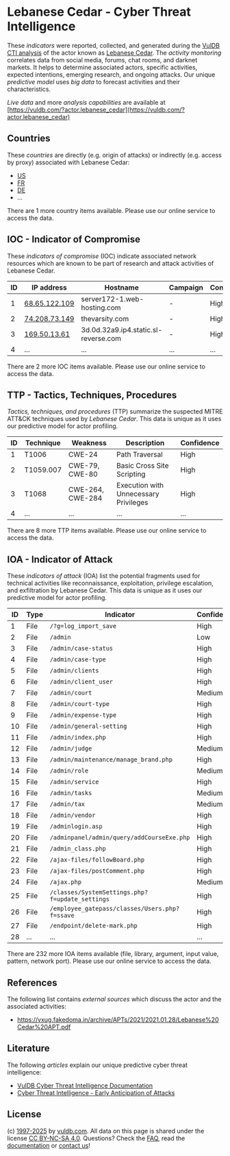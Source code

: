 # Lebanese Cedar - Cyber Threat Intelligence

These _indicators_ were reported, collected, and generated during the [VulDB CTI analysis](https://vuldb.com/?kb.cti) of the actor known as [Lebanese Cedar](https://vuldb.com/?actor.lebanese_cedar). The _activity monitoring_ correlates data from social media, forums, chat rooms, and darknet markets. It helps to determine associated actors, specific activities, expected intentions, emerging research, and ongoing attacks. Our unique _predictive model_ uses _big data_ to forecast activities and their characteristics.

_Live data_ and more _analysis capabilities_ are available at [https://vuldb.com/?actor.lebanese_cedar](https://vuldb.com/?actor.lebanese_cedar)

## Countries

These _countries_ are directly (e.g. origin of attacks) or indirectly (e.g. access by proxy) associated with Lebanese Cedar:

* [US](https://vuldb.com/?country.us)
* [FR](https://vuldb.com/?country.fr)
* [DE](https://vuldb.com/?country.de)
* ...

There are 1 more country items available. Please use our online service to access the data.

## IOC - Indicator of Compromise

These _indicators of compromise_ (IOC) indicate associated network resources which are known to be part of research and attack activities of Lebanese Cedar.

ID | IP address | Hostname | Campaign | Confidence
-- | ---------- | -------- | -------- | ----------
1 | [68.65.122.109](https://vuldb.com/?ip.68.65.122.109) | server172-1.web-hosting.com | - | High
2 | [74.208.73.149](https://vuldb.com/?ip.74.208.73.149) | thevarsity.com | - | High
3 | [169.50.13.61](https://vuldb.com/?ip.169.50.13.61) | 3d.0d.32a9.ip4.static.sl-reverse.com | - | High
4 | ... | ... | ... | ...

There are 2 more IOC items available. Please use our online service to access the data.

## TTP - Tactics, Techniques, Procedures

_Tactics, techniques, and procedures_ (TTP) summarize the suspected MITRE ATT&CK techniques used by _Lebanese Cedar_. This data is unique as it uses our predictive model for actor profiling.

ID | Technique | Weakness | Description | Confidence
-- | --------- | -------- | ----------- | ----------
1 | T1006 | CWE-24 | Path Traversal | High
2 | T1059.007 | CWE-79, CWE-80 | Basic Cross Site Scripting | High
3 | T1068 | CWE-264, CWE-284 | Execution with Unnecessary Privileges | High
4 | ... | ... | ... | ...

There are 8 more TTP items available. Please use our online service to access the data.

## IOA - Indicator of Attack

These _indicators of attack_ (IOA) list the potential fragments used for technical activities like reconnaissance, exploitation, privilege escalation, and exfiltration by Lebanese Cedar. This data is unique as it uses our predictive model for actor profiling.

ID | Type | Indicator | Confidence
-- | ---- | --------- | ----------
1 | File | `/?g=log_import_save` | High
2 | File | `/admin` | Low
3 | File | `/admin/case-status` | High
4 | File | `/admin/case-type` | High
5 | File | `/admin/clients` | High
6 | File | `/admin/client_user` | High
7 | File | `/admin/court` | Medium
8 | File | `/admin/court-type` | High
9 | File | `/admin/expense-type` | High
10 | File | `/admin/general-setting` | High
11 | File | `/admin/index.php` | High
12 | File | `/admin/judge` | Medium
13 | File | `/admin/maintenance/manage_brand.php` | High
14 | File | `/admin/role` | Medium
15 | File | `/admin/service` | High
16 | File | `/admin/tasks` | Medium
17 | File | `/admin/tax` | Medium
18 | File | `/admin/vendor` | High
19 | File | `/adminlogin.asp` | High
20 | File | `/adminpanel/admin/query/addCourseExe.php` | High
21 | File | `/admin_class.php` | High
22 | File | `/ajax-files/followBoard.php` | High
23 | File | `/ajax-files/postComment.php` | High
24 | File | `/ajax.php` | Medium
25 | File | `/classes/SystemSettings.php?f=update_settings` | High
26 | File | `/employee_gatepass/classes/Users.php?f=ssave` | High
27 | File | `/endpoint/delete-mark.php` | High
28 | ... | ... | ...

There are 232 more IOA items available (file, library, argument, input value, pattern, network port). Please use our online service to access the data.

## References

The following list contains _external sources_ which discuss the actor and the associated activities:

* https://vxug.fakedoma.in/archive/APTs/2021/2021.01.28/Lebanese%20Cedar%20APT.pdf

## Literature

The following _articles_ explain our unique predictive cyber threat intelligence:

* [VulDB Cyber Threat Intelligence Documentation](https://vuldb.com/?kb.cti)
* [Cyber Threat Intelligence - Early Anticipation of Attacks](https://www.scip.ch/en/?labs.20201022)

## License

(c) [1997-2025](https://vuldb.com/?kb.changelog) by [vuldb.com](https://vuldb.com/?kb.about). All data on this page is shared under the license [CC BY-NC-SA 4.0](https://creativecommons.org/licenses/by-nc-sa/4.0/). Questions? Check the [FAQ](https://vuldb.com/?kb.faq), read the [documentation](https://vuldb.com/?kb) or [contact us](https://vuldb.com/?contact)!
